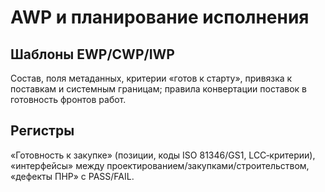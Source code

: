 # AWP и планирование исполнения

## Шаблоны EWP/CWP/IWP
Состав, поля метаданных, критерии «готов к старту», привязка к поставкам и системным границам; правила конвертации поставок в готовность фронтов работ.

## Регистры
«Готовность к закупке» (позиции, коды ISO 81346/GS1, LCC‑критерии), «интерфейсы» между проектированием/закупками/строительством, «дефекты ПНР» с PASS/FAIL.
